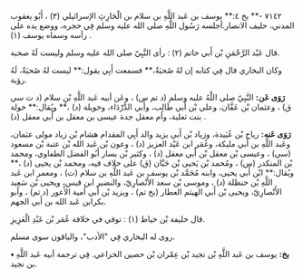 ٧١٤٢ -** بخ ٤:** يوسف بن عَبد اللَّهِ بن سلام بن الْحَارِثِ الإسرائيلي (٣) ، أَبُو يعقوب المدني، حليف الانصار.أجلسه رَسُول اللَّهِ صلى الله عليه وسلم فِي حجره، ووضع يده على رأسه وسماه يوسف (١) .

قال عَبْد الرَّحْمَنِ بْن أَبي حاتم (٢) : رأى النَّبِيّ صلى الله عليه وسلم وليست لَهُ صحبة.

وكان البخاري قال فِي كتابه إن لهُ صُحبَةٌ،** فسمعت أَبِي يقول:** ليست لهُ صُحبَةٌ، لَهُ رؤية.

**رَوَى عَن:** النَّبِيّ صلى اللَّهُ عليه وسلم (د تم س) ، وعَن أبيه عَبد اللَّهِ بْنِ سلام (د ت سي ق) ، وعثمان بْن عَفَّان، وعلي بْن أَبي طَالِب، وأَبي الدَّرْدَاء، وخويلة (د) ،** ويُقال:** خولة بنت ثعلبة، وأم معقل جدة عيسى بن معقل بن أَبي معقل (د) .

**رَوَى عَنه:** رياح بْن عُبَيدة، وزياد بْن أَبي يزيد والد أَبِي المقدام هشام بْن زياد مولى عثمان، وعَبد اللَّهِ بن أَبي مليكة، وعُمَر ابن عَبْد العزيز (د) ، وعون بْن عَبد الله بْن عتبة بْن مسعود (سي) ، وعيسى بْن معقل بْن أَبي معقل (د) ، وكثير بْن يسار أَبُو الفضل الطفاوي، ومحمد بْن المنكدر (س) ، ومُحمد بْن يَحيى بْن حَبَّان (ق) على خلاف فيه، ومحمد بْن يحيى (د) ،** ويُقال:** ابْن أَبي يحيى، وابنه مُحَمَّد بْن يوسف بن عَبد اللَّهِ بن سلام (ت) ، ومعمر ابن عَبد اللَّهِ بْن حنظلة (د) ، وموسى بْن سعد الأَنْصارِيّ، والنضير ابن قيس، ويحيى بْن سَعِيد الأَنْصارِيّ، ويحيى بْن أَبي الهيثم العطار (بخ تم) ، ويزيد بْن أَبي أمية الأَعور (د تم) ، وأبو بكرابن عَبد الله بن أَبي الجهم.

قال خليفة بْن خياط (١) : توفي في خلافة عُمَر بْن عَبْدِ الْعَزِيزِ.

روى له البخاري فِي "الأدب"، والباقون سوى مسلم.

**• بخ:** يوسف بن عَبد اللَّهِ بْن نجيد بْن عِمْران بْن حصين الخزاعي. فِي ترجمة أبيه عَبد اللَّهِ بن نجيد.